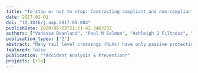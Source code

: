 ```yaml
---
title: "To stop or not to stop: Contrasting compliant and non-compliant driver behaviour at rural rail level crossings"
date: 2017-01-01
doi: "10.1016/j.aap.2017.09.004"
publishDate: 2020-06-23T21:21:42.346320Z
authors: ["Vanessa Beanland", "Paul M Salmon", "Ashleigh J Filtness", "Michael G Lenné", "Neville A Stanton"]
publication_types: ["2"]
abstract: "Many rail level crossings (RLXs) have only passive protection, such as static signs instructing road users to stop, yield, or look for trains. Stop signs have been suggested as a low-cost option to improve safety at passive RLXs, as requiring drivers to stop should encourage safe behaviour. However, field observations have noted high rates of non-compliance at stop-controlled RLXs. To explore this further, we conducted an on-road study to identify factors that influence compliance at stop-controlled RLXs. Twenty-two drivers drove a 30.5km route in rural Australia, encompassing three stop-controlled RLXs. In over half of all cases (59%) drivers stopped completely at the RLX; on 27% of crossings drivers executed a rolling stop, and on 14% of crossings drivers violated the stop controls. Rolling stops were defined as a continuous deceleration to <10km/h, but remaining above 0km/h, before accelerating to >10km/h. Behavioural patterns, including visual checks and decision-making, were similar when comparing drivers who made complete versus rolling stops. Non-compliant drivers did not differ from compliant drivers in approach speeds, but spent less time visually checking for trains. Post-drive interviews revealed some drivers wilfully disregarded the stop sign, whereas others did not notice the stop sign. Those who intentionally violated noted trains were infrequent and suggested sight distance was good enough (even though all crossings had been formally assessed as having inadequate sight distance). Overall the results suggest most drivers exhibit safe behaviour at passive RLXs, but a notable minority disregard or fail to notice signs. Potential avenues for redesigning passive RLXs to improve safety are discussed."
featured: false
publication: "*Accident Analysis & Prevention*"
projects: [rlx]
---
```



